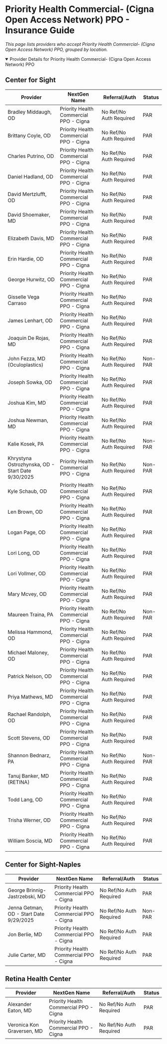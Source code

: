 # Priority Health Commercial- (Cigna Open Access Network) PPO - Insurance Guide

*This page lists providers who accept Priority Health Commercial- (Cigna Open Access Network) PPO, grouped by location.*

<details open><summary>Provider Details for Priority Health Commercial- (Cigna Open Access Network) PPO</summary>

## Center for Sight

| Provider | NextGen Name | Referral/Auth | Status |
|----------|-------------|--------------|--------|
| Bradley Middaugh, OD | Priority Health Commercial PPO - Cigna | No Ref/No Auth Required | PAR |
| Brittany Coyle, OD | Priority Health Commercial PPO - Cigna | No Ref/No Auth Required | PAR |
| Charles Putrino, OD | Priority Health Commercial PPO - Cigna | No Ref/No Auth Required | PAR |
| Daniel Hadland, OD | Priority Health Commercial PPO - Cigna | No Ref/No Auth Required | PAR |
| David Mertzlufft, OD | Priority Health Commercial PPO - Cigna | No Ref/No Auth Required | PAR |
| David Shoemaker, MD | Priority Health Commercial PPO - Cigna | No Ref/No Auth Required | PAR |
| Elizabeth Davis, MD | Priority Health Commercial PPO - Cigna | No Ref/No Auth Required | PAR |
| Erin Hardie, OD | Priority Health Commercial PPO - Cigna | No Ref/No Auth Required | PAR |
| George Hurwitz, OD | Priority Health Commercial PPO - Cigna | No Ref/No Auth Required | PAR |
| Gisselle Vega Carraso | Priority Health Commercial PPO - Cigna | No Ref/No Auth Required | PAR |
| James Lenhart, OD | Priority Health Commercial PPO - Cigna | No Ref/No Auth Required | PAR |
| Joaquin De Rojas, MD | Priority Health Commercial PPO - Cigna | No Ref/No Auth Required | PAR |
| John Fezza, MD (Oculoplastics) | Priority Health Commercial PPO - Cigna | No Ref/No Auth Required | Non-PAR |
| Joseph Sowka, OD | Priority Health Commercial PPO - Cigna | No Ref/No Auth Required | PAR |
| Joshua Kim, MD | Priority Health Commercial PPO - Cigna | No Ref/No Auth Required | PAR |
| Joshua Newman, MD | Priority Health Commercial PPO - Cigna | No Ref/No Auth Required | PAR |
| Kalie Kosek, PA | Priority Health Commercial PPO - Cigna | No Ref/No Auth Required | Non-PAR |
| Khrystyna Ostrozhynska, OD - Start Date 9/30/2025 | Priority Health Commercial PPO - Cigna | No Ref/No Auth Required | Non-PAR |
| Kyle Schaub, OD | Priority Health Commercial PPO - Cigna | No Ref/No Auth Required | PAR |
| Len Brown, OD | Priority Health Commercial PPO - Cigna | No Ref/No Auth Required | PAR |
| Logan Page, OD | Priority Health Commercial PPO - Cigna | No Ref/No Auth Required | PAR |
| Lori Long, OD | Priority Health Commercial PPO - Cigna | No Ref/No Auth Required | PAR |
| Lori Vollmer, OD | Priority Health Commercial PPO - Cigna | No Ref/No Auth Required | PAR |
| Mary Mcvey, OD | Priority Health Commercial PPO - Cigna | No Ref/No Auth Required | PAR |
| Maureen Traina, PA | Priority Health Commercial PPO - Cigna | No Ref/No Auth Required | Non-PAR |
| Melissa Hammond, OD | Priority Health Commercial PPO - Cigna | No Ref/No Auth Required | PAR |
| Michael Maloney, OD | Priority Health Commercial PPO - Cigna | No Ref/No Auth Required | PAR |
| Patrick Nelson, OD | Priority Health Commercial PPO - Cigna | No Ref/No Auth Required | PAR |
| Priya Mathews, MD | Priority Health Commercial PPO - Cigna | No Ref/No Auth Required | PAR |
| Rachael Randolph, OD | Priority Health Commercial PPO - Cigna | No Ref/No Auth Required | PAR |
| Scott Stevens, OD | Priority Health Commercial PPO - Cigna | No Ref/No Auth Required | PAR |
| Shannon Bednarz, PA | Priority Health Commercial PPO - Cigna | No Ref/No Auth Required | Non-PAR |
| Tanuj Banker, MD (RETINA) | Priority Health Commercial PPO - Cigna | No Ref/No Auth Required | PAR |
| Todd Lang, OD | Priority Health Commercial PPO - Cigna | No Ref/No Auth Required | PAR |
| Trisha Werner, OD | Priority Health Commercial PPO - Cigna | No Ref/No Auth Required | PAR |
| William Soscia, MD | Priority Health Commercial PPO - Cigna | No Ref/No Auth Required | PAR |

## Center for Sight-Naples

| Provider | NextGen Name | Referral/Auth | Status |
|----------|-------------|--------------|--------|
| George Brinnig-Jastrzebski, MD | Priority Health Commercial PPO - Cigna | No Ref/No Auth Required | PAR |
| Jenna Getman, OD - Start Date 9/29/2025 | Priority Health Commercial PPO - Cigna | No Ref/No Auth Required | Non-PAR |
| Jon Berlie, MD | Priority Health Commercial PPO - Cigna | No Ref/No Auth Required | PAR |
| Julie Carter, MD | Priority Health Commercial PPO - Cigna | No Ref/No Auth Required | PAR |

## Retina Health Center

| Provider | NextGen Name | Referral/Auth | Status |
|----------|-------------|--------------|--------|
| Alexander Eaton, MD | Priority Health Commercial PPO - Cigna | No Ref/No Auth Required | PAR |
| Veronica Kon Graversen, MD | Priority Health Commercial PPO - Cigna | No Ref/No Auth Required | PAR |

</details>

